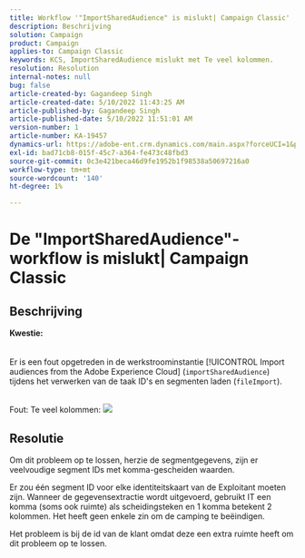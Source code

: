```yaml
---
title: Workflow '"ImportSharedAudience" is mislukt| Campaign Classic'
description: Beschrijving
solution: Campaign
product: Campaign
applies-to: Campaign Classic
keywords: KCS, ImportSharedAudience mislukt met Te veel kolommen.
resolution: Resolution
internal-notes: null
bug: false
article-created-by: Gagandeep Singh
article-created-date: 5/10/2022 11:43:25 AM
article-published-by: Gagandeep Singh
article-published-date: 5/10/2022 11:51:01 AM
version-number: 1
article-number: KA-19457
dynamics-url: https://adobe-ent.crm.dynamics.com/main.aspx?forceUCI=1&pagetype=entityrecord&etn=knowledgearticle&id=a7ccf962-56d0-ec11-a7b5-00224809c556
exl-id: bad71cb8-015f-45c7-a364-fe473c48fbd3
source-git-commit: 0c3e421beca46d9fe1952b1f98538a50697216a0
workflow-type: tm+mt
source-wordcount: '140'
ht-degree: 1%

---
```


# De &quot;ImportSharedAudience&quot;-workflow is mislukt| Campaign Classic

## Beschrijving

<b>Kwestie:</b>
<br> <br><br>Er is een fout opgetreden in de werkstroominstantie [!UICONTROL Import audiences from the Adobe Experience Cloud] (`importSharedAudience`) tijdens het verwerken van de taak ID&#39;s en segmenten laden (`fileImport`).

<br>Fout: Te veel kolommen:
![](https://adobe.sharepoint.com/sites/D365EntAttachments/account/604485c9-a5ed-e811-a94a-000d3a34e4b0/incident/E-000185882/Fileimport%20Error.png)

## Resolutie


Om dit probleem op te lossen, herzie de segmentgegevens, zijn er veelvoudige segment IDs met komma-gescheiden waarden.

Er zou één segment ID voor elke identiteitskaart van de Exploitant moeten zijn. Wanneer de gegevensextractie wordt uitgevoerd, gebruikt IT een komma (soms ook ruimte) als scheidingsteken en 1 komma betekent 2 kolommen. Het heeft geen enkele zin om de camping te beëindigen.

Het probleem is bij de id van de klant omdat deze een extra ruimte heeft om dit probleem op te lossen.
